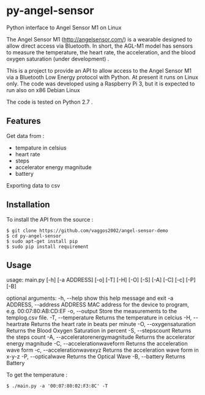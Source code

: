 py-angel-sensor
===============
Python interface to Angel Sensor M1 on Linux

The Angel Sensor  M1 (http://angelsensor.com/) is a wearable designed to allow direct access via Bluetooth. In short, the AGL-M1 model has sensors to measure the temperature, the heart rate, the acceleration, and the blood oxygen saturation (under development) .

This is a project to provide an API to allow access to the Angel Sensor M1 via a Bluetooth 
Low Energy protocol with Python. At present it runs on Linux only. The code was developed using a Raspberry Pi 3, but it is 
expected to run also on x86 Debian Linux

The code is tested on Python 2.7 .

Features
--------
Get data from :
- tempature in celsius
- heart rate
- steps 
- accelerator energy magnitude
- battery

Exporting data to csv

Installation
------------
To install the API from the source :

    $ git clone https://github.com/vaggos2002/angel-sensor-demo
    $ cd py-angel-sensor
    $ sudo apt-get install pip
    $ sudo pip install requirement

Usage
-----
usage: main.py [-h] [-a ADDRESS] [-o] [-T] [-H] [-O] [-S] [-A] [-C] [-c] [-P] [-B]

optional arguments:
  -h, --help             show this help message and exit
  -a ADDRESS, --address  ADDRESS MAC address for the device to program, e.g. 00:07:80:AB:CD:EF
  -o, --output           Store the measurements to the templog.csv file.
  -T, --temperature      Returns the temperature in celcius
  -H, --heartrate        Returns the heart rate in beats per minute
  -O, --oxygensaturation Returns the Blood Oxygen Saturation in percent
  -S, --stepscount       Returns the steps count
  -A, --acceleratorenergymagnitude
        		Returns the accelerator energy magnitude
  -C, --accelerationwaveform
                        Returns the acceleration wave form
  -c, --accelerationwavexyz
                        Returns the acceleration wave form in x-y-z
  -P, --opticalwave     Returns the Optical Wave
  -B, --battery         Returns Battery

To get the temperature :

    $ ./main.py -a '00:07:80:02:F3:8C' -T

